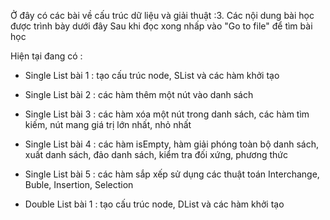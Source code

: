 Ở đây có các bài về cấu trúc dữ liệu và giải thuật :3.
Các nội dung bài học được trình bày dưới đây
Sau khi đọc xong nhấp vào "Go to file" để tìm bài học

Hiện tại đang có :

- Single List bài 1 : tạo cấu trúc node, SList và các hàm khởi tạo
- Single List bài 2 : các hàm thêm một nút vào danh sách
- Single List bài 3 : các hàm xóa một nút trong danh sách, các hàm tìm kiếm, nút mang giá trị lớn nhất, nhỏ nhất
- Single List bài 4 : các hàm isEmpty, hàm giải phóng toàn bộ danh sách, xuất danh sách, đảo danh sách, kiểm tra đối xứng, phương thức
- Single List bài 5 : các hàm sắp xếp sử dụng các thuật toán Interchange, Buble, Insertion, Selection

- Double List bài 1 : tạo cấu trúc node, DList và các hàm khởi tạo
